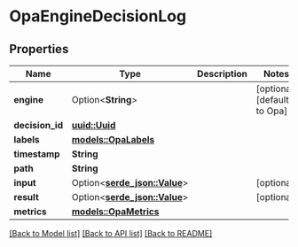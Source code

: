 # OpaEngineDecisionLog

## Properties

Name | Type | Description | Notes
------------ | ------------- | ------------- | -------------
**engine** | Option<**String**> |  | [optional][default to Opa]
**decision_id** | [**uuid::Uuid**](uuid::Uuid.md) |  | 
**labels** | [**models::OpaLabels**](OPALabels.md) |  | 
**timestamp** | **String** |  | 
**path** | **String** |  | 
**input** | Option<[**serde_json::Value**](.md)> |  | [optional]
**result** | Option<[**serde_json::Value**](.md)> |  | [optional]
**metrics** | [**models::OpaMetrics**](OPAMetrics.md) |  | 

[[Back to Model list]](../README.md#documentation-for-models) [[Back to API list]](../README.md#documentation-for-api-endpoints) [[Back to README]](../README.md)



